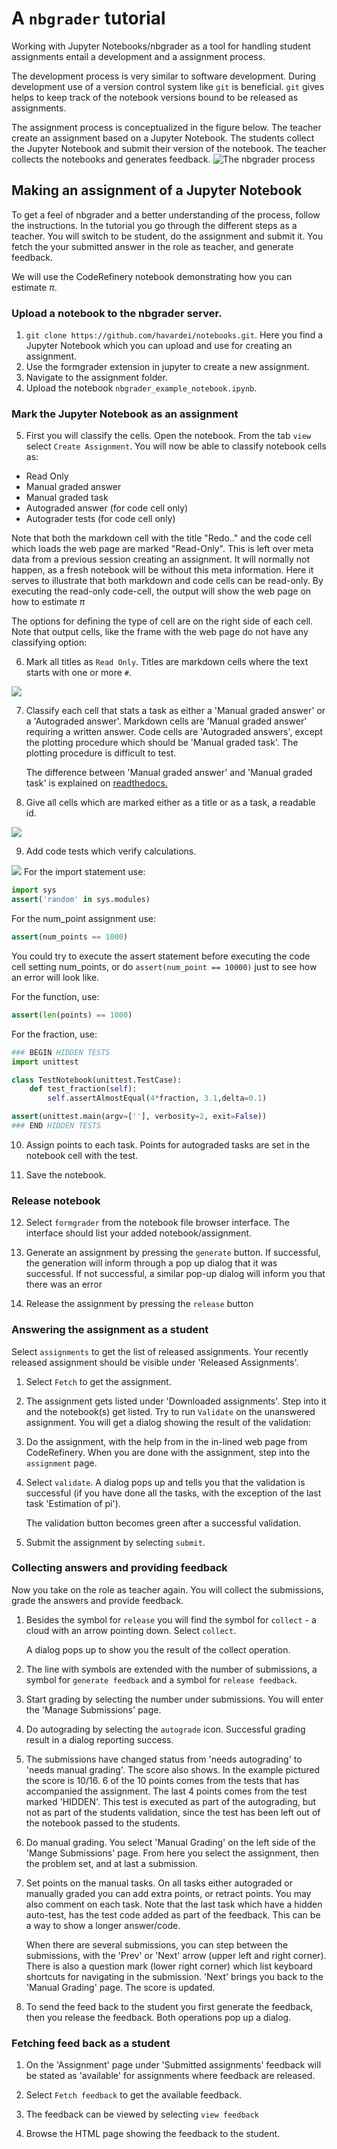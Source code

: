 # A `nbgrader` tutorial
Working with Jupyter Notebooks/nbgrader as a tool for handling student
assignments entail a development and a assignment process.

The development process is very similar to software development. During
development use of a version control system like `git` is beneficial.
`git` gives helps to keep track of the notebook versions bound to be released as
assignments. 

The assignment process is conceptualized in the figure
below. The teacher create an assignment based on a Jupyter Notebook. The students collect
the Jupyter Notebook and submit their version of the notebook. The
teacher collects the notebooks and generates feedback.
![The nbgrader process](img/nbgrader_process.jpeg)

## Making an assignment of a Jupyter Notebook
To get a feel of nbgrader and a better understanding of the process,
follow the instructions. In the tutorial you go through the different
steps as a teacher. You will switch to be student, do the assignment and
submit it. You fetch the your submitted answer in the role as teacher,
and generate feedback.

We will use the CodeRefinery notebook demonstrating how you can estimate $\pi$.

### Upload a notebook to the nbgrader server.
1.  `git clone https://github.com/havardei/notebooks.git`. Here
you find a Jupyter Notebook which you can upload and use for creating an
assignment.
2. Use the formgrader extension in jupyter to create a new assignment.
3. Navigate to the assignment folder.
4. Upload the notebook `nbgrader_example_notebook.ipynb`. 

### Mark the Jupyter Notebook as an assignment
5. First you will classify the cells. Open the notebook. From the tab `view` select `Create Assignment`.
   You will now be able to classify notebook cells as:
- Read Only
- Manual graded answer
- Manual graded  task
- Autograded answer (for code cell only)
- Autograder tests (for code cell only)


Note that both the markdown cell with the title "Redo.." and the code
cell which loads the web page are marked "Read-Only". This is left over
meta data from a previous session creating an assignment. It will
normally not happen, as a fresh notebook will be without this meta
information. Here it serves to illustrate that both markdown and code
cells can be read-only. By executing the read-only code-cell, the output
will show the web page on how to estimate $\pi$

The options for defining the type of cell are on the right side of each
cell. Note that output cells, like the frame with the web page do not
have any classifying option:

6. Mark all titles as `Read Only`. Titles are markdown cells where the
   text starts with one or more `#`.

![](img/read_only_cell.png)

7. Classify each cell that stats a task as either a 'Manual graded
   answer' or a 'Autograded answer'. Markdown cells are 'Manual graded
   answer' requiring a written answer. Code cells are 'Autograded
   answers', except the plotting procedure which should be 'Manual
   graded task'. The plotting procedure is
   difficult to test. 
   
   The difference between 'Manual graded answer' and 'Manual graded
   task' is explained on [readthedocs.](https://nbgrader.readthedocs.io/en/stable/user_guide/creating_and_grading_assignments.html#manually-graded-task-cells)

8. Give all cells which are marked either as a title or as a task, a readable id.

![](img/cell_id.png)

9. Add code tests which verify calculations.

![](img/auto_test.png)
For the import statement use:
```python
import sys
assert('random' in sys.modules)
```

For the num_point assignment use:
```python
assert(num_points == 1000) 
```
You could try to execute the assert statement before executing the code
cell setting num_points, or do `assert(num_point == 10000)` just to see
how an error will look like.

For the function, use:
```python
assert(len(points) == 1000) 
```

For the fraction, use:
```python
### BEGIN HIDDEN TESTS
import unittest

class TestNotebook(unittest.TestCase):
    def test_fraction(self):
        self.assertAlmostEqual(4*fraction, 3.1,delta=0.1)

assert(unittest.main(argv=[''], verbosity=2, exit=False))
### END HIDDEN TESTS
```

10. Assign points to each task. Points for autograded tasks are set in
    the notebook cell with the test.

11. Save the notebook.

### Release notebook
12. Select `formgrader` from the notebook file browser interface. The
    interface should list your added notebook/assignment.
        
13. Generate an assignment by pressing the `generate` button. If
    successful, the generation will inform through a pop up dialog that
    it was successful. If not successful, a similar pop-up dialog will
    inform you that there was an error
       
14. Release the assignment by pressing the `release` button

### Answering the assignment as a student    
Select `assignments` to get the list of released assignments. Your recently released assignment should be visible under 'Released Assignments'.

1. Select `Fetch` to get the assignment.
2. The assignment gets listed under 'Downloaded assignments'. Step into it and the notebook(s) get listed. Try to run `Validate` on the unanswered assignment. You will get 
   a dialog showing the result of the validation:
 
3. Do the assignment, with the help from in the in-lined web page from
   CodeRefinery. When you are done with the assignment, step into the
   `assignment` page.
   
4. Select `validate`. A dialog pops up and tells you that the validation
   is successful (if you have done all the tasks, with the exception of
   the last task 'Estimation of pi').
      
   The validation button becomes green after a successful validation.
   
5. Submit the assignment by selecting `submit`.
  
  
### Collecting answers and providing feedback
Now you take on the role as teacher again. You will collect the
submissions, grade the answers and provide feedback.


1. Besides the symbol for `release` you will find the symbol for
   `collect` - a cloud with an arrow pointing down. Select `collect`.
      
   A dialog pops up to show you the result of the collect operation.

2. The line with symbols are extended with the number of submissions, a
   symbol for `generate feedback` and a symbol for `release feedback`.
   
3. Start grading by selecting the number under submissions. You will
   enter the 'Manage Submissions' page.

4. Do autograding by selecting the `autograde` icon. Successful grading
   result in a dialog reporting success.
   

5. The submissions have changed status from 'needs autograding' to
   'needs manual grading'. The score also shows. In the example pictured
   the score is 10/16. 6 of the 10 points comes from the tests that has
   accompanied the assignment. The last 4 points comes from the test
   marked 'HIDDEN'. This test is executed as part of the autograding,
   but not as part of the students validation, since the test has been
   left out of the notebook passed to the students.

   
6. Do manual grading. You select 'Manual Grading' on the left side of
   the 'Mange Submissions' page. From here you select the assignment,
   then the problem set, and at last a submission.
      
7. Set points on the manual tasks. On all tasks either autograded or
   manually graded you can add extra points, or retract points. You may
   also comment on each task. Note that the last task which have a
   hidden auto-test, has the test code added as part of the feedback. This
   can be a way to show a longer answer/code. 
   
   When there are several submissions, you can step between the
   submissions, with the 'Prev' or 'Next' arrow (upper left and
   right corner). There is also a question mark (lower right corner)
   which list keyboard shortcuts for navigating in the submission.
   'Next' brings you back to the 'Manual Grading' page. The score is
   updated.

8. To send the feed back to the student you first generate the feedback,
   then you release the feedback. Both operations pop up a dialog.
    
  
### Fetching feed back as a student
1. On the 'Assignment' page under 'Submitted assignments' feedback will
   be stated as 'available' for assignments where feedback are released.
   

2. Select `Fetch feedback` to get the available feedback.
3. The feedback can be viewed by selecting `view feedback`
4. Browse the HTML page showing the feedback to the student.
